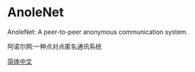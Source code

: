 # AnoleNet
AnoleNet: A peer-to-peer anonymous communication system.

阿诺尔网:一种点对点匿名通讯系统

[简体中文](AnoleNet/zh_cn/README_EN.md)
